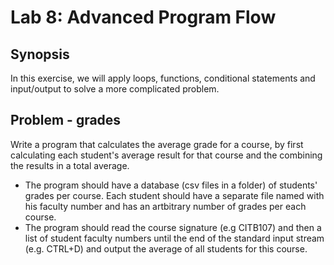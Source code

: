 # Lab 8: Advanced Program Flow

## Synopsis
In this exercise, we will apply loops, functions, conditional statements and input/output to solve a more complicated problem.

## Problem - grades
Write a program that calculates the average grade for a course, by first calculating each student's average result for that course and the combining the results in a total average. 
 * The program should have a database (csv files in a folder) of students' grades per course. Each student should have a separate file named with his faculty number and has an artbitrary number of grades per each course.
 * The program should read the course signature (e.g CITB107) and then a list of student faculty numbers until the end of the standard input stream (e.g. CTRL+D) and output the average of all students for this course.
